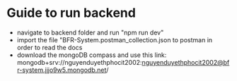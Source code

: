 # Guide to run backend

- navigate to backend folder and run "npm run dev"
- import the file "BFR-System.postman_collection.json to postman in order to read the docs
- download the mongoDB compass and use this link: mongodb+srv://nguyenduyethphocit2002:nguyenduyethphocit2002@bfr-system.jjjo9w5.mongodb.net/
